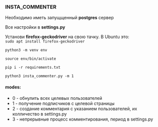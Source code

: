 ### INSTA_COMMENTER ###

Необходимо иметь запущщенный **postgres** сервер

Все настройки в **settings.py**


Установи **firefox-geckodriver** на свою тачку. В Ubuntu это:\
`sudo apt install firefox-geckodriver`

`python3 -m venv env`

`source env/bin/activate`

`pip i -r requirements.txt`

`python3 insta_commenter.py -m 1`

#### modes: ####
- 0 - обнулить всех целевых пользователей
- 1 - получение подписчиков с целевой страницы
- 2 - создание комментария с указанием пользователей, их колличество в settings.py
- 3 - непрерывные процесс комментирования, период в settings.py
